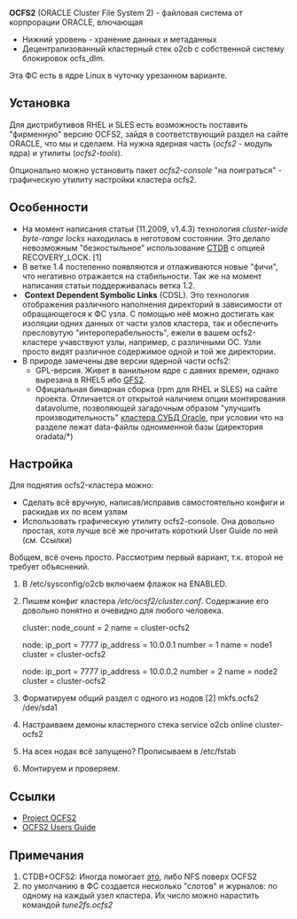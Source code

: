 **OCFS2** (ORACLE Cluster File System 2) - файловая система от
корпрорации ORACLE, влючающая

  - Нижний уровень - хранение данных и метаданных
  - Децентрализованный кластерный стек o2cb c собственной систему
    блокировок ocfs_dlm.

Эта ФС есть в ядре Linux в чуточку урезанном варианте.

## Установка

Для дистрибутивов RHEL и SLES есть возможность поставить "фирменную"
версию OCFS2, зайдя в соответствующий раздел на сайте ORACLE, что мы
и сделаем. На нужна ядерная часть (*ocfs2* - модуль ядра) и утилиты
(*ocfs2-tools*).

Опционально можно установить пакет *ocfs2-console* "на поиграться" -
графическую утилиту настройки кластера ocfs2.

## Особенности

  - На момент написания статьи (11.2009, v1.4.3) технология
    *cluster-wide byte-range locks* находилась в неготовом состоянии.
    Это делало невозможным "безкостыльное" использование
    [CTDB](CTDB) с опцией RECOVERY_LOCK. \[1\]
  - В ветке 1.4 постепенно появляются и отлаживаются новые "фичи", что
    негативно отражается на стабильности. Так же на момент написания
    статьи поддерживалась ветка 1.2.
  -  **Context Dependent Symbolic Links** (CDSL). Это технология
    отображения различного наполнения директорий в зависимости
    от обращающегося к ФС узла. С помощью неё можно достигать как
    изоляции одних данных от части узлов кластера, так и обеспечить
    пресловутую "интероперабельность", ежели в вашем ocfs2-кластере
    учавствуют узлы, например, с различными ОС.
    Узли просто видят различное содержимое одной и той же директории.
  - В природе замечены две версии ядерной части ocfs2:
      - GPL-версия. Живет в ванильном ядре с давних времен, однако
        вырезана в RHEL5 ибо [GFS2](GFS2).
      - Официальная бинарная сборка (rpm для RHEL и SLES) на сайте
        проекта. Отличается от открытой наличием опции
        монтирования datavolume, позволяющей загадочным
        образом "улучшить производительность" [кластера СУБД
        Oracle](Кластеры_ORACLE), при условии что на разделе
        лежат data-файлы одноименной базы (директория oradata/\*)

## Настройка

Для поднятия ocfs2-кластера можно:

  - Сделать всё вручную, написав/исправив самостоятельно конфиги и
    раскидав их по всем узлам
  - Использовать графическую утилиту ocfs2-console. Она довольно
    простая, хотя лучше всё же прочитать короткий User Guide по
    ней (см. Ссылки)

Вобщем, всё очень просто. Рассмотрим первый вариант, т.к. второй не
требует объяснений.

1.  В /etc/sysconfig/o2cb включаем флажок на ENABLED.
2.  Пишем конфиг кластера */etc/ocsf2/cluster.conf*. Содержание его
    довольно понятно и очевидно для любого человека.


    cluster:
             node_count = 2
             name = cluster-ocfs2

    node:
             ip_port = 7777
             ip_address = 10.0.0.1
             number = 1
             name = node1
             cluster = cluster-ocfs2

    node:
             ip_port = 7777
             ip_address = 10.0.0.2
             number = 2
             name = node2
             cluster = cluster-ocfs2

1.  Форматируем общий раздел с одного из нодов \[2\]
        mkfs.ocfs2 /dev/sda1
2.  Настраиваем демоны кластерного стека
        service o2cb online cluster-ocfs2
3.  На всех нодах всё запущено? Прописываем в /etc/fstab
4.  Монтируем и проверяем.

## Ссылки

  - [Project OCFS2](http://oss.oracle.com/projects/ocfs2/)
  - [OCFS2 Users
    Guide](http://oss.oracle.com/projects/ocfs2/dist/documentation/ocfs2_users_guide.pdf)

## Примечания

<references/>


1.  CTDB+OCFS2: Иногда помогает
    [это](http://wiki.samba.org/index.php/CTDB_Setup#Other_cluster_filesystems),
    либо NFS поверх OCFS2
2.  по умолчанию в ФС создается несколько "слотов" и журналов: по одному
    на каждый узел кластера. Их число можно нарастить командой
    *tune2fs.ocfs2*